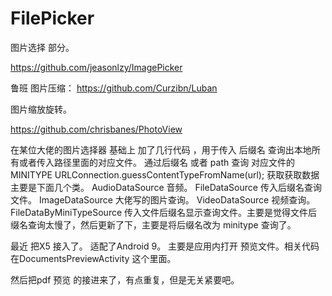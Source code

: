 # FilePicker
图片选择 部分。

https://github.com/jeasonlzy/ImagePicker

鲁班 图片压缩：
https://github.com/Curzibn/Luban

图片缩放旋转。

https://github.com/chrisbanes/PhotoView

在某位大佬的图片选择器 基础上 加了几行代码 ，用于传入 后缀名 查询出本地所有或者传入路径里面的对应文件。
通过后缀名 或者 path 查询 对应文件的MINITYPE
URLConnection.guessContentTypeFromName(url);
获取获取数据主要是下面几个类。
AudioDataSource 音频。
FileDataSource 传入后缀名查询文件。
ImageDataSource 大佬写的图片查询。
VideoDataSource 视频查询。
FileDataByMiniTypeSource 传入文件后缀名显示查询文件。主要是觉得文件后缀名查询太慢了，然后更新了下，主要是将后缀名改为 minitype 查询了。

最近 把X5 接入了。
适配了Android 9。
主要是应用内打开 预览文件。相关代码 在DocumentsPreviewActivity 这个里面。

然后把pdf 预览 的接进来了，有点重复，但是无关紧要吧。
